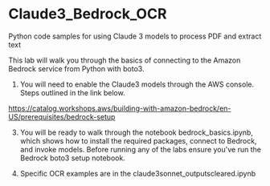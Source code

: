 # Claude3_Bedrock_OCR
Python code samples for using Claude 3 models to process PDF and extract text 

This lab will walk you through the basics of connecting to the Amazon Bedrock service from Python with boto3.

1) You will need to enable the Claude3 models through the AWS console. Steps outlined in the link below.

https://catalog.workshops.aws/building-with-amazon-bedrock/en-US/prerequisites/bedrock-setup

3) You will be ready to walk through the notebook bedrock_basics.ipynb, which shows how to install the required packages, connect to Bedrock, and invoke models. Before running any of the labs ensure you've run the Bedrock boto3 setup notebook.

4) Specific OCR examples are in the claude3sonnet_outputscleared.ipynb
